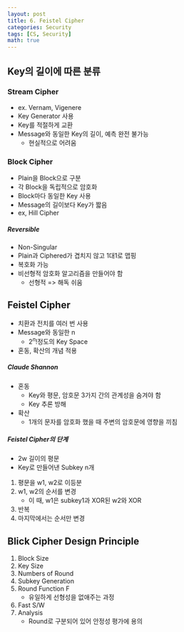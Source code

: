 ```yaml
---
layout: post
title: 6. Feistel Cipher
categories: Security
tags: [CS, Security]
math: true
---
```


## Key의 길이에 따른 분류

### Stream Cipher

- ex. Vernam, Vigenere
- Key Generator 사용
- Key를 적절하게 교환
- Message와 동일한 Key의 길이, 예측 완전 불가능
  - 현실적으로 어려움

### Block Cipher

- Plain을 Block으로 구분
- 각 Block을 독립적으로 암호화
- Block마다 동일한 Key 사용
- Message의 길이보다 Key가 짧음
- ex, Hill Cipher

##### Reversible

- Non-Singular
- Plain과 Ciphered가 겹치지 않고 1대1로 맵핑
- 복호화 가능
- 비선형적 암호화 알고리즘을 만들어야 함
  - 선형적 => 해독 쉬움

## Feistel Cipher

- 치환과 전치를 여러 번 사용
- Message와 동일한 n
  - $2^n!$정도의 Key Space
- 혼동, 확산의 개념 적용

##### Claude Shannon

- 혼동
  - Key와 평문, 암호문 3가지 간의 관계성을 숨겨야 함
  - Key 추론 방해
- 확산
  - 1개의 문자를 암호화 했을 때 주변의 암호문에 영향을 끼침

##### Feistel Cipher의 단계

- 2w 길이의 평문
- Key로 만들어낸 Subkey n개

1. 평문을 w1, w2로 이등분
2. w1, w2의 순서를 변경
   - 이 때, w1은 subkey1과 XOR된 w2와 XOR
3. 반복
4. 마지막에서는 순서만 변경

## Blick Cipher Design Principle

1. Block Size
2. Key Size
3. Numbers of Round
4. Subkey Generation
5. Round Function F
   - 유일하게 선형성을 없애주는 과정
6. Fast S/W
7. Analysis
   - Round로 구분되어 있어 안정성 평가에 용의
